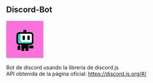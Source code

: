 ## Discord-Bot

<img src="assets/logo350x350.png" style="width: 100px"/>

Bot de discord usando la libreria de discord.js<br>
API obtenida de la página oficial: https://discord.js.org/#/